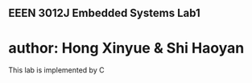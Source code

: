 ## EEEN 3012J Embedded Systems Lab1

# author: Hong Xinyue & Shi Haoyan

This lab is implemented by C

